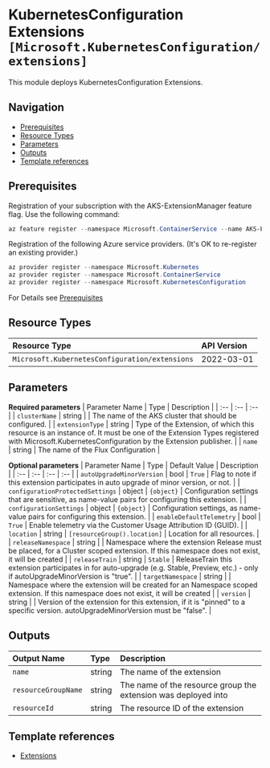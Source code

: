 # KubernetesConfiguration Extensions `[Microsoft.KubernetesConfiguration/extensions]`

This module deploys KubernetesConfiguration Extensions.

## Navigation

- [Prerequisites](#Prerequisites)
- [Resource Types](#Resource-Types)
- [Parameters](#Parameters)
- [Outputs](#Outputs)
- [Template references](#Template-references)

## Prerequisites

Registration of your subscription with the AKS-ExtensionManager feature flag. Use the following command:

```powershell
az feature register --namespace Microsoft.ContainerService --name AKS-ExtensionManager
```

Registration of the following Azure service providers. (It's OK to re-register an existing provider.)

```powershell
az provider register --namespace Microsoft.Kubernetes
az provider register --namespace Microsoft.ContainerService
az provider register --namespace Microsoft.KubernetesConfiguration
```

For Details see [Prerequisites](https://docs.microsoft.com/en-us/azure/azure-arc/kubernetes/tutorial-use-gitops-flux2)
## Resource Types

| Resource Type | API Version |
| :-- | :-- |
| `Microsoft.KubernetesConfiguration/extensions` | 2022-03-01 |

## Parameters

**Required parameters**
| Parameter Name | Type | Description |
| :-- | :-- | :-- |
| `clusterName` | string |  | The name of the AKS cluster that should be configured. |
| `extensionType` | string | Type of the Extension, of which this resource is an instance of. It must be one of the Extension Types registered with Microsoft.KubernetesConfiguration by the Extension publisher. |
| `name` | string | The name of the Flux Configuration |

**Optional parameters**
| Parameter Name | Type | Default Value | Description |
| :-- | :-- | :-- | :-- |
| `autoUpgradeMinorVersion` | bool | `True` | Flag to note if this extension participates in auto upgrade of minor version, or not. |
| `configurationProtectedSettings` | object | `{object}` | Configuration settings that are sensitive, as name-value pairs for configuring this extension. |
| `configurationSettings` | object | `{object}` | Configuration settings, as name-value pairs for configuring this extension. |
| `enableDefaultTelemetry` | bool | `True` | Enable telemetry via the Customer Usage Attribution ID (GUID). |
| `location` | string | `[resourceGroup().location]` | Location for all resources. |
| `releaseNamespace` | string |  | Namespace where the extension Release must be placed, for a Cluster scoped extension. If this namespace does not exist, it will be created |
| `releaseTrain` | string | `Stable` | ReleaseTrain this extension participates in for auto-upgrade (e.g. Stable, Preview, etc.) - only if autoUpgradeMinorVersion is "true". |
| `targetNamespace` | string |  | Namespace where the extension will be created for an Namespace scoped extension. If this namespace does not exist, it will be created |
| `version` | string |  | Version of the extension for this extension, if it is "pinned" to a specific version. autoUpgradeMinorVersion must be "false". |

## Outputs

| Output Name | Type | Description |
| :-- | :-- | :-- |
| `name` | string | The name of the extension |
| `resourceGroupName` | string | The name of the resource group the extension was deployed into |
| `resourceId` | string | The resource ID of the extension |

## Template references

- [Extensions](https://docs.microsoft.com/en-us/azure/templates/Microsoft.KubernetesConfiguration/2022-03-01/extensions)
